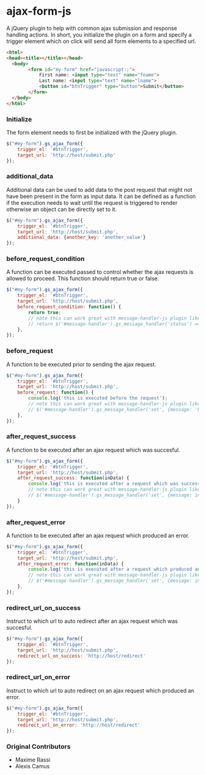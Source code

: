 ajax-form-js
============

A jQuery plugin to help with common ajax submission and response handling actions. In short, you initialize the plugin on a form and specify a trigger element which on click will send all form elements to a specified url.

```html
<html>
<head><title></title></head>
  <body>
        <form id="my-form" href="javascript:;">
            First name: <input type="text" name="fname">
            Last name: <input type="text" name="lname">
            <button id="btnTrigger" type="button">Submit</button>
        </form>
  </body>
</html>

```
### Initialize
The form element needs to first be initialized with the jQuery plugin.
```javascript
$("#my-form").gs_ajax_form({
    trigger_el: '#btnTrigger',
    target_url: 'http://host/submit.php'
});
```

### additional_data
Additional data can be used to add data to the post request that might not have been present in the form as input data. It can be defined as a function if the execution needs to wait until the request is triggered to render otherwise an object can be directly set to it.
```javascript
$("#my-form").gs_ajax_form({
    trigger_el: '#btnTrigger',
    target_url: 'http://host/submit.php',
    additional_data: {another_key: 'another_value'}
});
```

### before_request_condition
A function can be executed  passed to control whether the ajax requests is allowed to proceed. This function should return true or false.
```javascript
$("#my-form").gs_ajax_form({
    trigger_el: '#btnTrigger',
    target_url: 'http://host/submit.php',
    before_request_condition: function() {
        return true;
        // note this can work great with message-handler-js plugin like so
        // return $('#message-handler').gs_message_handler('status') == null;
    },
});
```

### before_request
A function to be executed prior to sending the ajax request.
```javascript
$("#my-form").gs_ajax_form({
    trigger_el: '#btnTrigger',
    target_url: 'http://host/submit.php',
    before_request: function() {
        console.log('this is executed before the request');
        // note this can work great with message-handler-js plugin like so
        // $('#message-handler').gs_message_handler('set', {message: 'Processing...', type: 'warning'});
    },
});
```

### after_request_success
A function to be executed after an ajax request which was succesful.
```javascript
$("#my-form").gs_ajax_form({
    trigger_el: '#btnTrigger',
    target_url: 'http://host/submit.php',
    after_request_success: function(inData) {
        console.log('this is executed after a request which was successful');
        // note this can work great with message-handler-js plugin like so
        // $('#message-handler').gs_message_handler('set', {message: inData.message, type: inData.status});
    }
});
```

### after_request_error
A function to be executed after an ajax request which produced an error.
```javascript
$("#my-form").gs_ajax_form({
    trigger_el: '#btnTrigger',
    target_url: 'http://host/submit.php',
    after_request_error: function(inData) {
        console.log('this is executed after a request which produced an error');
        // note this can work great with message-handler-js plugin like so
        // $('#message-handler').gs_message_handler('set', {message: inData.statusText, type: 'error'});
    },
});
```

### redirect_url_on_success
Instruct to which url to auto redirect after an ajax request which was succesful.
```javascript
$("#my-form").gs_ajax_form({
    trigger_el: '#btnTrigger',
    target_url: 'http://host/submit.php',
    redirect_url_on_success: 'http://host/redirect'
});
```

### redirect_url_on_error
Instruct to which url to auto redirect on an ajax request which produced an error.
```javascript
$("#my-form").gs_ajax_form({
    trigger_el: '#btnTrigger',
    target_url: 'http://host/submit.php',
    redirect_url_on_error: 'http://host/redirect'
});
```

### Original Contributors
*  Maxime Rassi
*  Alexis Camus
